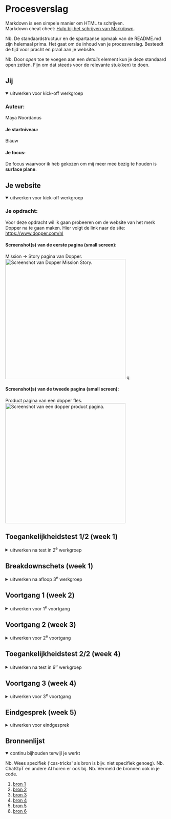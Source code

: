 # Procesverslag
Markdown is een simpele manier om HTML te schrijven.  
Markdown cheat cheet: [Hulp bij het schrijven van Markdown](https://github.com/adam-p/markdown-here/wiki/Markdown-Cheatsheet).

Nb. De standaardstructuur en de spartaanse opmaak van de README.md zijn helemaal prima. Het gaat om de inhoud van je procesverslag. Besteedt de tijd voor pracht en praal aan je website.

Nb. Door *open* toe te voegen aan een *details* element kun je deze standaard open zetten. Fijn om dat steeds voor de relevante stuk(ken) te doen.





## Jij

<details open>
  <summary>uitwerken voor kick-off werkgroep</summary>

  ### Auteur:
  Maya Noordanus 
  #### Je startniveau:
  Blauw 

  #### Je focus:
  De focus waarvoor ik heb gekozen om mij meer mee bezig te houden is **surface plane**. 
 
</details>


## Je website

<details open>
  <summary>uitwerken voor kick-off werkgroep</summary>

  ### Je opdracht:
  Voor deze opdracht wil ik gaan probeeren om de website van het merk Dopper na te gaan maken. Hier volgt de link naar de site: https://www.dopper.com/nl 

  #### Screenshot(s) van de eerste pagina (small screen): 
  Mission -> Story pagina van Dopper.
  <img src="readme-images/onsVerhaalDopper.png" width="375px" alt="Screenshot van Dopper Mission Story.">
  q

  #### Screenshot(s) van de tweede pagina (small screen):
  Product pagina van een dopper fles. 
  <img src="readme-images/productPaginaDopper.png" width="375px" alt="Screenshot van een dopper product pagina.">
 
</details>



## Toegankelijkheidstest 1/2 (week 1)

<details>
  <summary>uitwerken na test in 2<sup>e</sup> werkgroep</summary>

  ### Bevindingen
  Lijst met je bevindingen die in de test naar voren kwamen:
  - De interactieve elementen zijn op de pagina hetzelfde vormgegeven waardoor die gemakkelijk te herkennen zijn.
  - De elementen van de pagina's bewegen goed mee wanneer het scherm van groote veranderd. De layout veranderd maar blijft goed.
  - Niet overal is er even goed gebruik gemaakt van witruimte. Bij de product pagina kan daar zeker nog verbetering in komen.
  - De titels van nieuwe stukken tekst zijn bijna allemaal in een span gezet. Er word namelijk een animatie gebruikt om het in de laten zweven. Dat zou veranderd kunnen worden naar h2.
  - Zo goed als elke afbeelding heeft een alt tekst.




</details>



## Breakdownschets (week 1)

<details>
  <summary>uitwerken na afloop 3<sup>e</sup> werkgroep</summary>

  ### de hele pagina: 
  <img src="readme-images/BreakdownSchets.Dopper.jpg" width="375px" alt="breakdown van de hele pagina">

  ### dynamisch deel (bijv menu): 
  <img src="readme-images/menuBreakdown.jpgmenuBreakdown.jpg" width="375px" alt="breakdown van een dynamisch deel">

  ### wellicht nog een dynamisch deel (bijv filter): 
  <img src="readme-images/dummy-plaatje.jpg" width="375px" alt="breakdown van nog een dynamisch deel">

</details>





## Voortgang 1 (week 2)

<details>
  <summary>uitwerken voor 1<sup>e</sup> voortgang</summary>

  ### Stand van zaken
  hier dit ging goed & dit was lastig (neem ook screenshots op van delen van je website en code)

  ### Agenda voor meeting
  samen met je groepje opstellen

  | student 1      | student 2          | student 3    | student 4        |
  | ---            | ---                | ---          | ---              |
  | dit bespreken  | en dit             | en ik dit    | en dan ik dat    |
  | en dat ook nog | dit als er tijd is | nog een punt | dit wil ik zeker |
  | ...            | ...                | ...          | ...              |
  student 1 = Bas, gaat het hebben over wanneer het een h2 of p is, wanneer het button of a is.
  student 2 = Maya, gaat het hebben over de tekst laten inzweven met animatie, hoe de "golf" aan het einde van de main moet werken, werken met sections wanneer dat echt nodig is.
  student 3 = Jazzmine, gaat het hebben over hoe je fonts kan vinden
  

  ### Verslag van meeting
  hier na afloop snel de uitkomsten van de meeting vastleggen

  - punt 1, kijken welke stukken tekst ik in sections bij elkaar kan doen. Hierdoor word het overzichtelijker en makkelijker om mee te werken.
  - punt 2, Goede uitleg gekregen over hoe ik de carousel met de juiste code kan maken. 
  - punt 3, het is handig om de breakdownschetsen duidelijk voor jezelf te hebben. Hierdoor kan het namelijk makkelijker worden om de pagina de coderen en hou je zo voor jezelf een overzicht.

</details>





## Voortgang 2 (week 3)

<details>
  <summary>uitwerken voor 2<sup>e</sup> voortgang</summary>

  ### Stand van zaken
  hier dit ging goed & dit was lastig (neem ook screenshots op van delen van je website en code)
  Wat goed ging was dat het me gemakkelijk lukte om de goede fonts in mijn code te verwerken. Wel was het daarna lastig om te kijken welke ik waar nodig had aangezien de website zelf ze verkeerde namen had gegeven (zoals bold was medium, medium was regular etc.) Ook ben ik opgeschoten met het maken van de carrousel en die te laten werken. daar ga ik nog wel verder mee werken in de css om het ook op de echte site te laten lijken. 
  Ik heb wel moeite met ervoor zorgen dat er op de afbeeldingen in de carrousel ook tekst komt en daar ook blijft.
  Ook lukt het me niet zo goed om de video in het begin van de mission pagina op de achtergrond te krijgen. het lukt me alleen om die dan gelijk over de hele pagina als achtergrond te krijgen maar dat wil ik niet. Dat moet ik nog even uitzoeken en voor de rest gaat het opzich wel oke, moet nog veel doen. 
    <img src="readme-images/videoDopperScherm.png" width="375px" alt="deel van scherm/code waar ik moeite mee heb">


  ### Agenda voor meeting
  samen met je groepje opstellen

  | student 1      | student 2          | student 3    | student 4        |
  | ---            | ---                | ---          | ---              |
  | dit bespreken  | en dit             | en ik dit    | en dan ik dat    |
  | en dat ook nog | dit als er tijd is | nog een punt | dit wil ik zeker |
  | ...            | ...                | ...          | ...              |


  ### Verslag van meeting
  hier na afloop snel de uitkomsten van de meeting vastleggen

  - punt 1
  - punt 2
  - nog een punt
- ...

</details>





## Toegankelijkheidstest 2/2 (week 4)

<details>
  <summary>uitwerken na test in 9<sup>e</sup> werkgroep</summary>

  ### Bevindingen
  Lijst met je bevindingen die in de test naar voren kwamen (geef ook aan wat er verbeterd is):

</details>





## Voortgang 3 (week 4)

<details>
  <summary>uitwerken voor 3<sup>e</sup> voortgang</summary>

  ### Stand van zaken
  Wat deze week goed ging met het coderen was dat het hambugermenu mij eindelijk was gelukt, met een beetje hulp natuurlijk. Wel loop ik daarbij nog vast met het animeren van de button van drie streepjes naar een kruis te laten gaan wanneer je er op klikt. 
  Ook ben ik nu bezig met de footer en het stijlen. 
  Ik loop ook vast bij mijn carrousel. snap namelijk niet hoe ik de tekst op de plaatjes krijg en die daar ook blijven wanneer je swiped. 
  verder moet ik nog de buttons vormgeven en de carrousel bij de productpagina maken, maar ik goed op weg


  ### Agenda voor meeting
  samen met je groepje opstellen

  | student 1      | student 2          | student 3    | student 4        |
  | ---            | ---                | ---          | ---              |
  | dit bespreken  | en dit             | en ik dit    | en dan ik dat    |
  | en dat ook nog | dit als er tijd is | nog een punt | dit wil ik zeker |
  | ...            | ...                | ...          | ...              |

Jegor, heeft het gehad over de carrousel en hoe de delen van de andere afbeeldingen kan zien.
Bas, heeft het gehad over de zoekbalk, hoe die op de site staat.
Jazzmine, heeft het gehad over punten van haar carrousel, kleuren van icons.
Ik heb het gehad over het hamburgermenu, mijn carrousel en het golfje van mijn footer.

  ### Verslag van meeting
  hier na afloop snel de uitkomsten van de meeting vastleggen

  - punt 1, ik had gevraagd over het hamburger menu en ben er achter gekomen dat het maar een button hoeft te zijn en niet twee, dat je die kan laten transformen naar het kruisje en het zo werkt. 
  - punt 2, om de tekst per afbeelding in de carrousel te zetten is best wel makkelijk. Ik moet het per afbeelding in de li zetten en dan de plek aanpassen met position.
  - nog een punt
  - ...

</details>





## Eindgesprek (week 5)

<details>
  <summary>uitwerken voor eindgesprek</summary>

  ### Je uitkomst - karakteristiek screenshots:
  <img src="readme-images/dummy-plaatje.jpg" width="375px" alt="uitomst opdracht 1">


  ### Dit ging goed/Heb ik geleerd: 
  Korte omschrijving met plaatjes

  <img src="readme-images/dummy-plaatje.jpg" width="375px" alt="top">


  ### Dit was lastig/Is niet gelukt:
  Korte omschrijving met plaatjes

  <img src="readme-images/dummy-plaatje.jpg" width="375px" alt="bummer">
</details>





## Bronnenlijst

<details open>
  <summary>continu bijhouden terwijl je werkt</summary>

  Nb. Wees specifiek ('css-tricks' als bron is bijv. niet specifiek genoeg). 
  Nb. ChatGpT en andere AI horen er ook bij.
  Nb. Vermeld de bronnen ook in je code.

  1. [bron 1](https://codepen.io/shooft/pen/ZEpXmrg?editors=0100)
  2. [bron 2](https://www.w3schools.com/cssref/pr_list-style-image.php)
  3. [bron 3](https://codepen.io/shooft/pen/JjQLVeB)
  4. [bron 4](https://codepen.io/TheSupermazter/pen/ogvNvwJ?editors=0100)
  5. [bron 5](https://codepen.io/shooft/pen/QWKqzQj?editors=0100)
  6. [bron 6](https://codepen.io/TheSupermazter/pen/ogvNvwJ?editors=0010) 

  
  

</details>